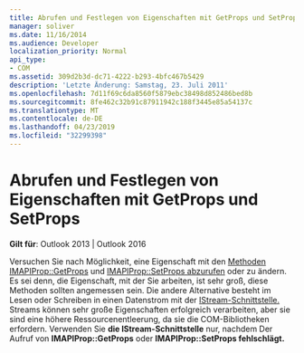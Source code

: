 ```yaml
---
title: Abrufen und Festlegen von Eigenschaften mit GetProps und SetProps
manager: soliver
ms.date: 11/16/2014
ms.audience: Developer
localization_priority: Normal
api_type:
- COM
ms.assetid: 309d2b3d-dc71-4222-b293-4bfc467b5429
description: 'Letzte Änderung: Samstag, 23. Juli 2011'
ms.openlocfilehash: 7d11f69c6da8560f5879ebc38498d852486bed8b
ms.sourcegitcommit: 8fe462c32b91c87911942c188f3445e85a54137c
ms.translationtype: MT
ms.contentlocale: de-DE
ms.lasthandoff: 04/23/2019
ms.locfileid: "32299398"
---
```

# <a name="getting-and-setting-properties-with-getprops-and-setprops"></a>Abrufen und Festlegen von Eigenschaften mit GetProps und SetProps
 
**Gilt für**: Outlook 2013 | Outlook 2016 
  
Versuchen Sie nach Möglichkeit, eine Eigenschaft mit den [Methoden IMAPIProp::GetProps](imapiprop-getprops.md) und [IMAPIProp::SetProps abzurufen](imapiprop-setprops.md) oder zu ändern. Es sei denn, die Eigenschaft, mit der Sie arbeiten, ist sehr groß, diese Methoden sollten angemessen sein. Die andere Alternative besteht im Lesen oder Schreiben in einen Datenstrom mit der [IStream-Schnittstelle.](https://msdn.microsoft.com/library/aa380034%28VS.85%29.aspx) Streams können sehr große Eigenschaften erfolgreich verarbeiten, aber sie sind eine höhere Ressourcenentleerung, da sie die COM-Bibliotheken erfordern. Verwenden Sie **die IStream-Schnittstelle** nur, nachdem Der Aufruf von **IMAPIProp::GetProps** oder **IMAPIProp::SetProps fehlschlägt.** 
  

